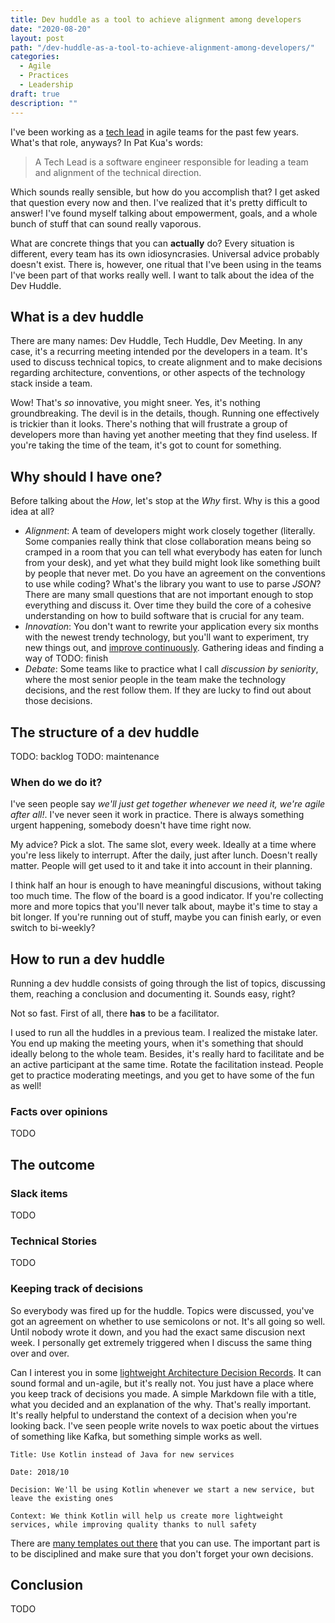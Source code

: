 ```yaml
---
title: Dev huddle as a tool to achieve alignment among developers
date: "2020-08-20"
layout: post
path: "/dev-huddle-as-a-tool-to-achieve-alignment-among-developers/"
categories:
  - Agile
  - Practices
  - Leadership
draft: true
description: ""
---
```


I've been working as a [tech lead](https://www.patkua.com/blog/the-definition-of-a-tech-lead/) in agile teams for the past few years. What's that role, anyways? In Pat Kua's words: 

> A Tech Lead is a software engineer responsible for leading a team and alignment of the technical direction.

Which sounds really sensible, but how do you accomplish that? I get asked that question every now and then. I've realized that it's pretty difficult to answer! I've found myself talking about empowerment, goals, and a whole bunch of stuff that can sound really vaporous.

What are concrete things that you can **actually** do? Every situation is different, every team has its own idiosyncrasies. Universal advice probably doesn't exist. There is, however, one ritual that I've been using in the teams I've been part of that works really well. I want to talk about the idea of the Dev Huddle.

## What is a dev huddle

There are many names: Dev Huddle, Tech Huddle, Dev Meeting. In any case, it's a recurring meeting intended por the developers in a team. It's used to discuss technical topics, to create alignment and to make decisions regarding architecture, conventions, or other aspects of the technology stack inside a team.

Wow! That's _so_ innovative, you might sneer. Yes, it's nothing groundbreaking. The devil is in the details, though. Running one effectively is trickier than it looks. There's nothing that will frustrate a group of developers more than having yet another meeting that they find useless. If you're taking the time of the team, it's got to count for something.

## Why should I have one?

Before talking about the _How_, let's stop at the _Why_ first. Why is this a good idea at all?

- _Alignment_: A team of developers might work closely together (literally. Some companies really think that close collaboration means being so cramped in a room that you can tell what everybody has eaten for lunch from your desk), and yet what they build might look like something built by people that never met. Do you have an agreement on the conventions to use while coding? What's the library you want to use to parse _JSON_? There are many small questions that are not important enough to stop everything and discuss it. Over time they build the core of a cohesive understanding on how to build software that is crucial for any team.
- _Innovation_: You don't want to rewrite your application every six months with the newest trendy technology, but you'll want to experiment, try new things out, and [improve continuously](https://www.creativesafetysupply.com/articles/continuous-improvement/). Gathering ideas and finding a way of TODO: finish
- _Debate_: Some teams like to practice what I call _discussion by seniority_, where the most senior people in the team make the technology decisions, and the rest follow them. If they are lucky to find out about those decisions.

## The structure of a dev huddle

TODO: backlog
TODO: maintenance


### When do we do it?

I've seen people say _we'll just get together whenever we need it, we're agile after all!_. I've never seen it work in practice. There is always something urgent happening, somebody doesn't have time right now.

My advice? Pick a slot. The same slot, every week. Ideally at a time where you're less likely to interrupt. After the daily, just after lunch. Doesn't really matter. People will get used to it and take it into account in their planning.

I think half an hour is enough to have meaningful discusions, without taking too much time. The flow of the board is a good indicator. If you're collecting more and more topics that you'll never talk about, maybe it's time to stay a bit longer. If you're running out of stuff, maybe you can finish early, or even switch to bi-weekly?

## How to run a dev huddle

Running a dev huddle consists of going through the list of topics, discussing them, reaching a conclusion and documenting it. Sounds easy, right?

Not so fast. First of all, there **has** to be a facilitator.

I used to run all the huddles in a previous team. I realized the mistake later. You end up making the meeting yours, when it's something that should ideally belong to the whole team. Besides, it's really hard to facilitate and be an active participant at the same time. Rotate the facilitation instead. People get to practice moderating meetings, and you get to have some of the fun as well!

### Facts over opinions

TODO

## The outcome

### Slack items

TODO

### Technical Stories

TODO

### Keeping track of decisions

So everybody was fired up for the huddle. Topics were discussed, you've got an agreement on whether to use semicolons or not. It's all going so well. Until nobody wrote it down, and you had the exact same discusion next week. I personally get extremely triggered when I discuss the same thing over and over.

Can I interest you in some [lightweight Architecture Decision Records](https://www.thoughtworks.com/radar/techniques/lightweight-architecture-decision-records). It can sound formal and un-agile, but it's really not. You just have a place where you keep track of decisions you made. A simple Markdown file with a title, what you decided and an explanation of the why. That's really important. It's really helpful to understand the context of a decision when you're looking back. I've seen people write novels to wax poetic about the virtues of something like Kafka, but something simple works as well.

    Title: Use Kotlin instead of Java for new services
    
    Date: 2018/10
    
    Decision: We'll be using Kotlin whenever we start a new service, but leave the existing ones
    
    Context: We think Kotlin will help us create more lightweight services, while improving quality thanks to null safety
    
There are [many templates out there](https://github.com/joelparkerhenderson/architecture_decision_record#adr-example-templates) that you can use. The important part is to be disciplined and make sure that you don't forget your own decisions.
    
## Conclusion

TODO
    
